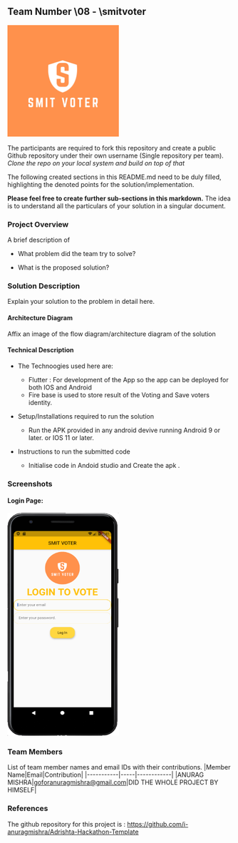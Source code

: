 ## Team Number \08 - \smitvoter
<img src="https://github.com/i-anuragmishra/Adrishta-Hackathon-Template/blob/master/Application%20Code/Additional%20resources./SecurityLogo.jpg" width="250" height="250">

The participants are required to fork this repository and create a public Github repository under their own username (Single repository per team). *Clone the repo on your local system and build on top of that*

The following created sections in this README.md need to be duly filled, highlighting the denoted points for the solution/implementation. 

**Please feel free to create further sub-sections in this markdown.** The idea is to understand all the particulars of your solution in a singular document.

### Project Overview

A brief description of 
* What problem did the team try to solve?

* What is the proposed solution?

### Solution Description

Explain your solution to the problem in detail here.

#### Architecture Diagram

Affix an image of the flow diagram/architecture diagram of the solution

#### Technical Description

* The Technoogies used here are:
   *  Flutter : For development of the App so the app can be deployed for both IOS and Android
   * Fire base is used to store result of the Voting and Save voters identity.

* Setup/Installations required to run the solution
     * Run the APK provided in any android devive running Android 9 or later. or IOS 11 or later.

* Instructions to run the submitted code
     * Initialise code in Andoid studio and Create the apk .

### Screenshots
#### Login Page:
<img src="https://github.com/i-anuragmishra/Adrishta-Hackathon-Template/blob/master/Application%20Code/Additional%20resources./Screenshot%202020-11-30%20at%207.41.31%20PM.png" width="250" height="500">


### Team Members
List of team member names and email IDs with their contributions.
|Member Name|Email|Contribution|
|-----------|-----|------------|
|ANURAG MISHRA|goforanuragmishra@gmail.com|DID THE WHOLE PROJECT BY HIMSELF|


### References
The github repository for this project is : https://github.com/i-anuragmishra/Adrishta-Hackathon-Template
